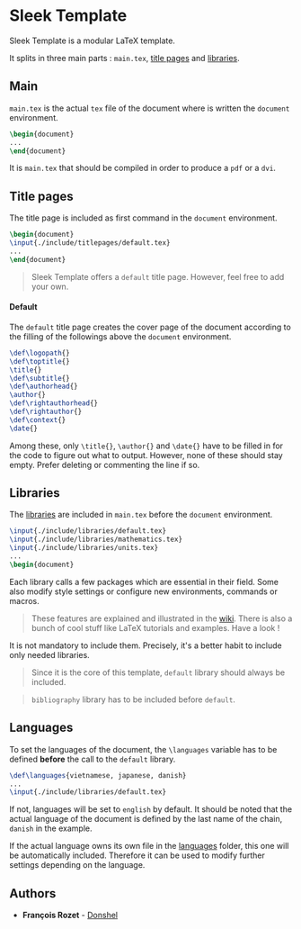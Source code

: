# Sleek Template

Sleek Template is a modular LaTeX template.

It splits in three main parts : `main.tex`, [title pages](#title-pages) and [libraries](#libraries).

## Main

`main.tex` is the actual `tex` file of the document where is written the `document` environment.

```latex
\begin{document}
...
\end{document}
```

It is `main.tex` that should be compiled in order to produce a `pdf` or a `dvi`.

## Title pages

The title page is included as first command in the `document` environment.

```latex
\begin{document}
\input{./include/titlepages/default.tex}
...
\end{document}
```

> Sleek Template offers a `default` title page. However, feel free to add your own.

#### Default

The `default` title page creates the cover page of the document according to the filling of the followings above the `document` environment.

```latex
\def\logopath{}
\def\toptitle{}
\title{}
\def\subtitle{}
\def\authorhead{}
\author{}
\def\rightauthorhead{}
\def\rightauthor{}
\def\context{}
\date{}
```

Among these, only `\title{}`, `\author{}` and `\date{}` have to be filled in for the code to figure out what to output. However, none of these should stay empty. Prefer deleting or commenting the line if so.

## Libraries

The [libraries](./include/libraries/) are included in `main.tex` before the `document` environment.

```latex
\input{./include/libraries/default.tex}
\input{./include/libraries/mathematics.tex}
\input{./include/libraries/units.tex}
...
\begin{document}
```

Each library calls a few packages which are essential in their field. Some also modify style settings or configure new environments, commands or macros.

> These features are explained and illustrated in the [wiki](https://github.com/Donshel/sleek-template/wiki). There is also a bunch of cool stuff like LaTeX tutorials and examples. Have a look !

It is not mandatory to include them. Precisely, it's a better habit to include only needed libraries.

> Since it is the core of this template, `default` library should always be included.

> `bibliography` library has to be included before `default`.

## Languages

To set the languages of the document, the `\languages` variable has to be defined **before** the call to the `default` library.

```latex
\def\languages{vietnamese, japanese, danish}
...
\input{./include/libraries/default.tex}
```

If not, languages will be set to `english` by default. It should be noted that the actual language of the document is defined by the last name of the chain, `danish` in the example.

If the actual language owns its own file in the [languages](./include/languages/) folder, this one will be automatically included. Therefore it can be used to modify further settings depending on the language.

## Authors

* **François Rozet** - [Donshel](https://github.com/Donshel)
